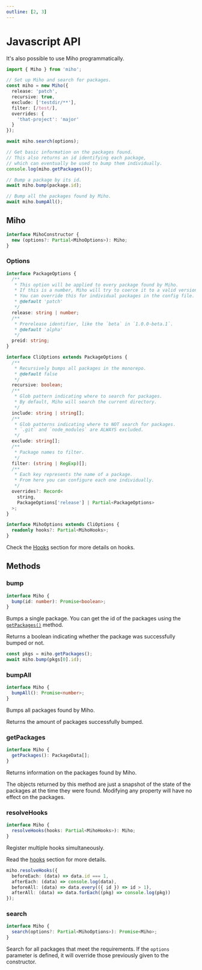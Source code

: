 ```yaml
---
outline: [2, 3]
---
```


# Javascript API

It's also possible to use Miho programmatically.

```ts
import { Miho } from 'miho';

// Set up Miho and search for packages.
const miho = new Miho({
  release: 'patch',
  recursive: true,
  exclude: ['testdir/**'],
  filter: [/test/],
  overrides: {
    'that-project': 'major'
  }
});

await miho.search(options);

// Get basic information on the packages found.
// This also returns an id identifying each package,
// which can eventually be used to bump them individually.
console.log(miho.getPackages());

// Bump a package by its id.
await miho.bump(package.id);

// Bump all the packages found by Miho.
await miho.bumpAll();
```

## Miho

```ts
interface MihoConstructor {
  new (options?: Partial<MihoOptions>): Miho;
}
```

### Options

```ts
interface PackageOptions {
  /**
   * This option will be applied to every package found by Miho.
   * If this is a number, Miho will try to coerce it to a valid version.
   * You can override this for individual packages in the config file.
   * @default 'patch'
   */
  release: string | number;
  /**
   * Prerelease identifier, like the `beta` in `1.0.0-beta.1`.
   * @default 'alpha'
   */
  preid: string;
}

interface CliOptions extends PackageOptions {
  /**
   * Recursively bumps all packages in the monorepo.
   * @default false
   */
  recursive: boolean;
  /**
   * Glob pattern indicating where to search for packages.
   * By default, Miho will search the current directory.
   */
  include: string | string[];
  /**
   * Glob patterns indicating where to NOT search for packages.
   * `.git` and `node_modules` are ALWAYS excluded.
   */
  exclude: string[];
  /**
   * Package names to filter.
   */
  filter: (string | RegExp)[];
  /**
   * Each key represents the name of a package.
   * From here you can configure each one individually.
   */
  overrides?: Record<
    string,
    PackageOptions['release'] | Partial<PackageOptions>
  >;
}

interface MihoOptions extends CliOptions {
  readonly hooks?: Partial<MihoHooks>;
}
```

Check the [Hooks](../hooks/index.md) section for more details on hooks.

## Methods

### bump

```ts
interface Miho {
  bump(id: number): Promise<boolean>;
}
```

Bumps a single package. You can get the id of the packages using the [`getPackages()`](#getpackages) method.

Returns a boolean indicating whether the package was successfully bumped or not.

```ts
const pkgs = miho.getPackages();
await miho.bump(pkgs[0].id);
```

### bumpAll

```ts
interface Miho {
  bumpAll(): Promise<number>;
}
```

Bumps all packages found by Miho.

Returns the amount of packages successfully bumped.

### getPackages

```ts
interface Miho {
  getPackages(): PackageData[];
}
```

Returns information on the packages found by Miho.

The objects returned by this method are just a snapshot of the state of the packages at the time they were found. Modifying any property will have no effect on the packages.

### resolveHooks

```ts
interface Miho {
  resolveHooks(hooks: Partial<MihoHooks>): Miho;
}
```

Register multiple hooks simultaneously.

Read the [hooks](../hooks/index.md#hooks) section for more details.

```ts
miho.resolveHooks({
  beforeEach: (data) => data.id === 1,
  afterEach: (data) => console.log(data),
  beforeAll: (data) => data.every(({ id }) => id > 1),
  afterAll: (data) => data.forEach((pkg) => console.log(pkg))
});
```

### search

```ts
interface Miho {
  search(options?: Partial<MihoOptions>): Promise<Miho>;
}
```

Search for all packages that meet the requirements. If the `options` parameter is defined, it will override those previously given to the constructor.
